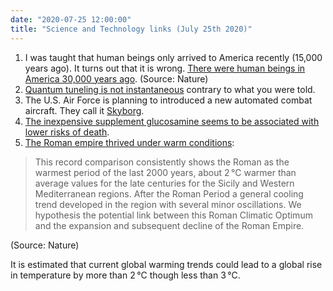 ```yaml
---
date: "2020-07-25 12:00:00"
title: "Science and Technology links (July 25th 2020)"
---
```




1. I was taught that human beings only arrived to America recently (15,000 years ago). It turns out that it is wrong. [There were human beings in America 30,000 years ago](https://www.nature.com/articles/s41586-020-2509-0). (Source: Nature)
1. [Quantum tuneling is not instantaneous](https://www.scientificamerican.com/article/quantum-tunneling-is-not-instantaneous-physicists-show/) contrary to what you were told.
1. The U.S. Air Force is planning to introduced a new automated combat aircraft. They call it [Skyborg](https://aviationweek.com/defense-space/aircraft-propulsion/us-air-force-launches-three-year-fielding-plan-skyborg-weapons).
1. [The inexpensive supplement glucosamine seems to be associated with lower risks of death](https://ard.bmj.com/content/79/6/829).
1. [The Roman empire thrived under warm conditions](https://www.nature.com/articles/s41598-020-67281-2):<br/>

> This record comparison consistently shows the Roman as the warmest period of the last 2000 years, about 2 °C warmer than average values for the late centuries for the Sicily and Western Mediterranean regions. After the Roman Period a general cooling trend developed in the region with several minor oscillations. We hypothesis the potential link between this Roman Climatic Optimum and the expansion and subsequent decline of the Roman Empire.


(Source: Nature)

It is estimated that current global warming trends could lead to a global rise in temperature by more than 2 °C though less than 3 °C.


